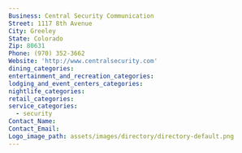 ```yaml
---
Business: Central Security Communication
Street: 1117 8th Avenue
City: Greeley
State: Colorado
Zip: 80631
Phone: (970) 352-3662
Website: 'http://www.centralsecurity.com'
dining_categories:
entertainment_and_recreation_categories:
lodging_and_event_centers_categories:
nightlife_categories:
retail_categories:
service_categories:
  - security
Contact_Name:
Contact_Email:
Logo_image_path: assets/images/directory/directory-default.png
---
```




